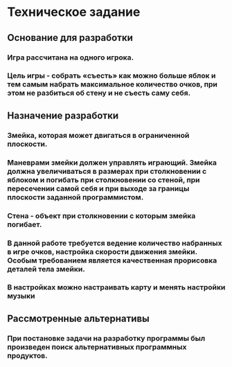 # Техническое задание

## Основание для разработки

### Игра рассчитана на одного игрока.

### Цель игры - собрать «съесть» как можно больше яблок и тем самым набрать максимальное количество очков, при этом не разбиться об стену и не съесть саму себя.

## Назначение разработки

### Змейка, которая может двигаться в ограниченной плоскости.

### Маневрами змейки должен управлять играющий. Змейка должна увеличиваться в размерах при столкновении с яблоком и погибать при столкновении со стеной, при пересечении самой себя и при выходе за границы плоскости заданной программистом.

### Стена - объект при столкновении с которым змейка погибает.

### В данной работе требуется ведение количество набранных в игре очков, настройка скорости движения змейки. Особым требованием является качественная прорисовка деталей тела змейки.

### В настройках можно настраивать карту и менять настройки музыки

## Рассмотренные альтернативы

### При постановке задачи на разработку программы был произведен поиск альтернативных программных продуктов.
